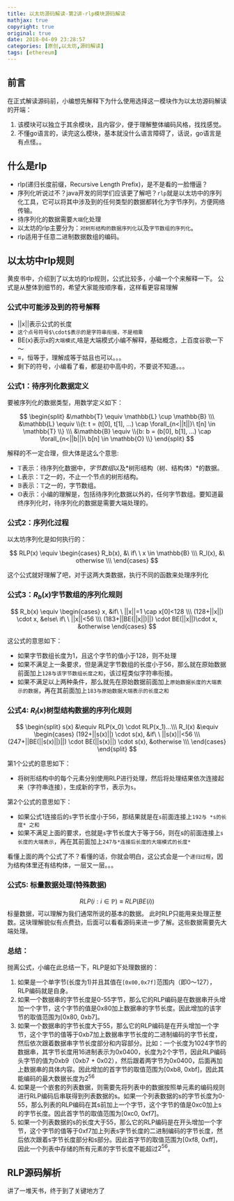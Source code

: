 ```yaml
---
title: 以太坊源码解读-第2讲-rlp模块源码解读
mathjax: true
copyright: true
original: true
date: 2018-04-09 23:28:57
categories: [原创,以太坊,源码解读]
tags: [ethereum]
---
```

## 前言
在正式解读源码前，小编想先解释下为什么使用选择这一模块作为以太坊源码解读的开端：
1. 该模块可以独立于其余模块，且内容少，便于理解整体编码风格，找找感觉。
2. 不懂go语言的，读完这么模块，基本就没什么语言障碍了，话说，go语言是有点怪。。
<!-- more -->

## 什么是rlp
* rlp(递归长度前缀，Recursive Length Prefix)，是不是看的一脸懵逼？
* 序列化听说过不？java开发的同学们应该更了解吧？`rlp`就是以太坊中的序列化工具，它可以将其中涉及到的任何类型的数据都转化为字节序列，方便网络传输。
* 待序列化的数据需要`大端`化处理
* 以太坊的rlp主要分为：`对树形结构的数据序列化`以及`字节数组的序列化`。
* rlp适用于任意二进制数据数组的编码。

## 以太坊中rlp规则
黄皮书中，介绍到了以太坊的rlp规则，公式比较多，小编一个个来解释一下。
公式是从整体到细节的，希望大家能按顺序看，这样看更容易理解

### 公式中可能涉及到的符号解释
* ||x||表示公式的长度
* `这个点号符号$\cdot$表示的是字符串衔接，不是相乘`
* BE(x)表示x的`大端模式`,啥是大端模式小编不解释，基础概念，上百度谷歌一下～
* $\equiv$，恒等于，理解成等于姑且也可以。。。
* 剩下的符号，小编看了看，都是初中高中的，不要说不知道。。。

### 公式1：待序列化数据定义
要被序列化的数据类型，用数学定义如下：

$$
\begin{split}
&\mathbb{T} \equiv \mathbb{L} \cup \mathbb{B} \\\
&\mathbb{L} \equiv \\{t: t = (t[0], t[1], ...) \cap \forall_{n<||t||}\ t[n] \in \mathbb{T} \\} \\\
&\mathbb{B} \equiv \\{b: b = (b[0], b[1], ...) \cap \forall_{n<||b||}\ b[n] \in \mathbb{O} \\}
\end{split}
$$

解释的不一定合理，但大体是这么个意思:
* $\mathbb{T}$表示：待序列化数据中，*字节数组*以及*树形结构（树、结构体）*的数据。
* $\mathbb{L}$表示：$\mathbb{T}$之一的，不止一个节点的树形结构。
* $\mathbb{B}$表示：$\mathbb{T}$之一的，字节数组。
* $\mathbb{O}$表示：小编的理解是，包括待序列化数据以外的，任何字节数组。要知道最终序列化时，待序列化的数据是需要大端处理的。

### 公式2：序列化过程
以太坊序列化是如何执行的：

$$
RLP(x) \equiv
\begin{cases}
R_b(x), &\ if\ \ x \in \mathbb{B} \\\
R_l(x), &\ otherwise \\\
\end{cases}
$$

这个公式就好理解了吧，对于这两大类数据，执行不同的函数来处理序列化

### 公式3：$R_b(x)$字节数组的序列化规则

$$
R_b(x) \equiv
\begin{cases}
x, &if\ \ ||x||=1 \cap x[0]<128 \\\
(128+||x||) \cdot x, &else\ if\ \ ||x||<56 \\\
(183+||BE(||x||)||) \cdot BE(||x||)\cdot x, &otherwise
\end{cases}
$$

这公式的意思如下：
* 如果字节数组长度为1，且这个字节的值小于128，则不处理
* 如果不满足上一条要求，但是满足字节数组的长度小于56，那么就在原始数据前面加上`128与该字节数组长度之和`，该过程类似字符串衔接。
* 如果不满足以上两种条件，那么就先在原始数据前面加上`原始数据长度的大端表示的数据`，再在其前面加上`183与原始数据大端表示的长度之和`

### 公式4: $R_l(x)$树型结构数据的序列化规则

$$
\begin{split}
s(x) &\equiv RLP(x_0) \cdot RLP(x_1)...\\\
R_l(x) &\equiv
\begin{cases}
(192+||s(x)||) \cdot s(x), &if\ \ ||s(x)||<56 \\\
(247+||BE(||s(x)||)||) \cdot BE(||s(x)||) \cdot s(x), &otherwise \\\
\end{cases}
\end{split}
$$


第1个公式的意思如下：
* 将树形结构中的每个元素分别使用RLP进行处理，然后将处理结果依次连接起来（字符串连接），生成新的字节，表示为`s`。

第2个公式的意思如下：
* 如果公式1连接后的`s`字节长度小于56，那结果就是在`s`前面连接上`192与 *s的长度* 之和`
* 如果不满足上面的要求，也就是`s`字节长度大于等于56，则在s的前面连接上`s长度的大端表示`，再在其前面加上`247与*连接后长度的大端模式的长度*`

看懂上面的两个公式了不？看懂的话，你就会明白，这公式会是一个`递归过程`，因为结构体里还有结构体，一层又一层。。。

### 公式5: 标量数据处理(特殊数据)

$$
RLP(i:i \in \mathbb{P} ) \equiv RLP(BE(i))
$$
标量数据，可以理解为我们通常所说的基本的数据。
此时RLP只能用来处理正整数。这块理解貌似有点费劲，后面可以看看源码来进一步了解。这些数据需要先大端处理。

### 总结：
抛离公式，小编在此总结一下，RLP是如下处理数据的：
1. 如果是一个单字节(长度为1)并且其值在`[0x00,0x7f]`范围内（即0～127），RLP编码就是自身。
2. 如果一个数据串的字节长度是0-55字节，那么它的RLP编码是在数据串开头增加一个字节，这个字节的值是0x80加上数据串的字节长度。因此增加的该字节的取值范围为[0x80, 0xb7]。
3. 如果一个数据串的字节长度大于55，那么它的RLP编码是在开头增加一个字节，这个字节的值等于0xb7加上数据串字节长度的二进制编码的字节长度，然后依次跟着数据串字节长度部分和内容部分。比如：一个长度为1024字节的数据串，其字节长度用16进制表示为0x0400，长度为2个字节，因此RLP编码头字节的值为0xb9（0xb7 + 0x02），然后跟着两字节为0x0400，后面再加上数据串的具体内容。因此增加的首字节的取值范围为[0xb8, 0xbf]，因此其能编码的最大数据长度为$2^56$
4. 如果是一个嵌套的列表数据，则需要先将列表中的数据按照单元素的编码规则进行RLP编码后串联得到列表数据的s。如果一个列表数据的s的字节长度为0-55，那么列表的RLP编码在其s前加上一个字节，这个字节的值是0xc0加上s的字节长度。因此首字节的取值范围为[0xc0, 0xf7]。
5. 如果一个列表数据的s的长度大于55，那么它的RLP编码是在开头增加一个字节，这个字节的值等于0xf7加上列表s字节长度的二进制编码的字节长度，然后依次跟着s字节长度部分和s部分。因此首字节的取值范围为[0xf8, 0xff]，因此一个列表中存储的所有元素的字节长度不能超过$2^56$。

## RLP源码解析
讲了一堆天书，终于到了关键地方了




